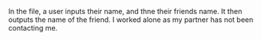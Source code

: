 In the file, a user inputs their name, and thne their friends name. It then outputs the name of the friend. I worked alone as my partner has not been contacting me. 

